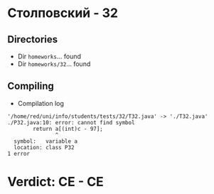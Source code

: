 # Столповский - 32
## Directories
- Dir `homeworks`... found
- Dir `homeworks/32`... found
## Compiling
- Compilation log
```
'/home/red/uni/info/students/tests/32/T32.java' -> './T32.java'
./P32.java:10: error: cannot find symbol
        return a[(int)c - 97];
               ^
  symbol:   variable a
  location: class P32
1 error

```
# Verdict: **CE** - CE
